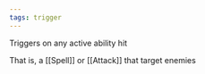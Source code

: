```yaml
---
tags: trigger
---
```


Triggers on any active ability hit

That is, a [[Spell]] or [[Attack]] that target enemies

